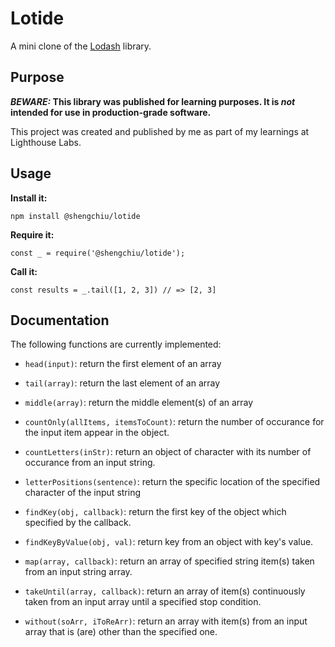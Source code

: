 # Lotide

A mini clone of the [Lodash](https://lodash.com) library.

## Purpose

**_BEWARE:_ This library was published for learning purposes. It is _not_ intended for use in production-grade software.**

This project was created and published by me as part of my learnings at Lighthouse Labs. 

## Usage

**Install it:**

`npm install @shengchiu/lotide`

**Require it:**

`const _ = require('@shengchiu/lotide');`

**Call it:**

`const results = _.tail([1, 2, 3]) // => [2, 3]`

## Documentation

The following functions are currently implemented:

* `head(input)`: return the first element of an array
* `tail(array)`: return the last element of an array
* `middle(array)`: return the middle element(s) of an array

* `countOnly(allItems, itemsToCount)`: return the number of occurance for the input item appear in the object.
* `countLetters(inStr)`: return an object of character with its number of occurance from an input string.
* `letterPositions(sentence)`: return the specific location of the specified character of the input string

* `findKey(obj, callback)`: return the first key of the object which specified by the callback.
* `findKeyByValue(obj, val)`: return key from an object with key's value.

* `map(array, callback)`: return an array of specified string item(s) taken from an input string array.
* `takeUntil(array, callback)`: return an array of item(s) continuously taken from an input array until a specified stop condition.
* `without(soArr, iToReArr)`: return an array with item(s) from an input array that is (are) other than the specified one. 